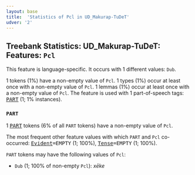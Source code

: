 ```yaml
---
layout: base
title:  'Statistics of Pcl in UD_Makurap-TuDeT'
udver: '2'
---
```


## Treebank Statistics: UD_Makurap-TuDeT: Features: `Pcl`

This feature is language-specific.
It occurs with 1 different values: `Dub`.

1 tokens (1%) have a non-empty value of `Pcl`.
1 types (1%) occur at least once with a non-empty value of `Pcl`.
1 lemmas (1%) occur at least once with a non-empty value of `Pcl`.
The feature is used with 1 part-of-speech tags: <tt><a href="mpu_tudet-pos-PART.html">PART</a></tt> (1; 1% instances).

### `PART`

1 <tt><a href="mpu_tudet-pos-PART.html">PART</a></tt> tokens (6% of all `PART` tokens) have a non-empty value of `Pcl`.

The most frequent other feature values with which `PART` and `Pcl` co-occurred: <tt><a href="mpu_tudet-feat-Evident.html">Evident</a></tt><tt>=EMPTY</tt> (1; 100%), <tt><a href="mpu_tudet-feat-Tense.html">Tense</a></tt><tt>=EMPTY</tt> (1; 100%).

`PART` tokens may have the following values of `Pcl`:

* `Dub` (1; 100% of non-empty `Pcl`): <em>xēke</em>

